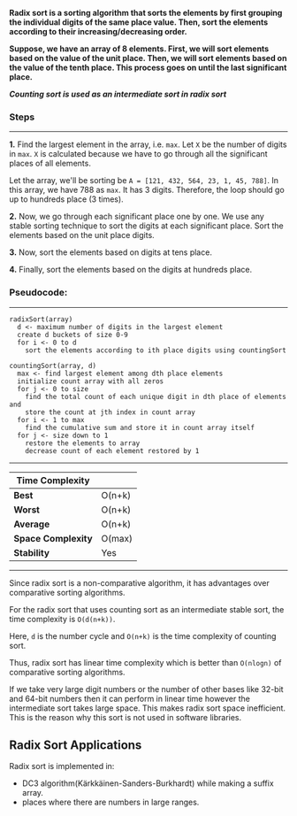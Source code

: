 **Radix sort is a sorting algorithm that sorts the elements by first grouping the individual digits of the same place value. Then, sort the elements according to their increasing/decreasing order.**

**Suppose, we have an array of 8 elements. First, we will sort elements based on the value of the unit place. Then, we will sort elements based on the value of the tenth place. This process goes on until the last significant place.**

***Counting sort is used as an intermediate sort in radix sort***

### **Steps**
---
**1.** Find the largest element in the array, i.e. `max`. Let `X` be the number of digits in `max`. `X` is calculated because we have to go through all the significant places of all elements.

Let the array, we'll be sorting be `A = [121, 432, 564, 23, 1, 45, 788]`. In this array, we have 788 as `max`. It has 3 digits. Therefore, the loop should go up to hundreds place (3 times).

**2.** Now, we go through each significant place one by one. We use any stable sorting technique to sort the digits at each significant place. Sort the elements based on the unit place digits.

**3.** Now, sort the elements based on digits at tens place.

**4.** Finally, sort the elements based on the digits at hundreds place.


### **Pseudocode:**
---
```
radixSort(array)
  d <- maximum number of digits in the largest element
  create d buckets of size 0-9
  for i <- 0 to d
    sort the elements according to ith place digits using countingSort

countingSort(array, d)
  max <- find largest element among dth place elements
  initialize count array with all zeros
  for j <- 0 to size
    find the total count of each unique digit in dth place of elements and
    store the count at jth index in count array
  for i <- 1 to max
    find the cumulative sum and store it in count array itself
  for j <- size down to 1
    restore the elements to array
    decrease count of each element restored by 1
```
---
| **Time Complexity**  |        |
| -------------------- | ------ |
| **Best**             | O(n+k) |
| **Worst**            | O(n+k) |
| **Average**          | O(n+k) |
| **Space Complexity** | O(max) |
| **Stability**        | Yes    |
---
Since radix sort is a non-comparative algorithm, it has advantages over comparative sorting algorithms.

For the radix sort that uses counting sort as an intermediate stable sort, the time complexity is `O(d(n+k))`.

Here, `d` is the number cycle and `O(n+k)` is the time complexity of counting sort.

Thus, radix sort has linear time complexity which is better than `O(nlogn)` of comparative sorting algorithms.

If we take very large digit numbers or the number of other bases like 32-bit and 64-bit numbers then it can perform in linear time however the intermediate sort takes large space.
This makes radix sort space inefficient. This is the reason why this sort is not used in software libraries.

**Radix Sort Applications**
---
Radix sort is implemented in:

- DC3 algorithm(Kärkkäinen-Sanders-Burkhardt) while making a suffix array.
- places where there are numbers in large ranges.